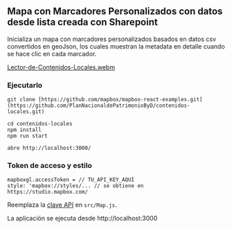 ## Mapa con Marcadores Personalizados con datos desde lista creada con Sharepoint

Inicializa un mapa con marcadores personalizados basados en datos csv convertidos en geoJson, los cuales muestran la metadata en detalle cuando se hace clic en cada marcador.

[Lector-de-Contenidos-Locales.webm](https://github.com/user-attachments/assets/f56bc388-843c-4c5a-ae75-bd52d87cca68)


### Ejecutarlo

    git clone [https://github.com/mapbox/mapbox-react-examples.git](https://github.com/PlanNacionaldePatrimonioByD/contenidos-locales.git)

    cd contenidos-locales
    npm install
    npm run start

    abre http://localhost:3000/

### Token de acceso y estilo

    mapboxgl.accessToken = // TU_API_KEY_AQUÍ
    style: 'mapbox://styles/... // se obtiene en https://studio.mapbox.com/

Reemplaza la [clave API](https://docs.mapbox.com/help/getting-started/access-tokens/) en `src/Map.js`.

La aplicación se ejecuta desde http://localhost:3000
